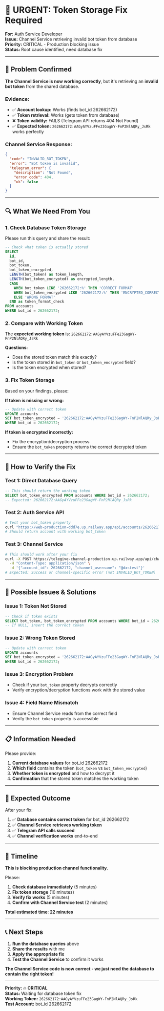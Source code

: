 # 🚨 URGENT: Token Storage Fix Required

**For:** Auth Service Developer  
**Issue:** Channel Service retrieving invalid bot token from database  
**Priority:** CRITICAL - Production blocking issue  
**Status:** Root cause identified, need database fix

---

## 🎯 **Problem Confirmed**

**The Channel Service is now working correctly**, but it's retrieving an **invalid bot token** from the shared database.

### **Evidence:**
- ✅ **Account lookup:** Works (finds bot_id 262662172)
- ✅ **Token retrieval:** Works (gets token from database)
- ❌ **Token validity:** FAILS (Telegram API returns 404 Not Found)
- ✅ **Expected token:** `262662172:AAGyAYVzuFFe23GagWY-FnP2NlAQRy_JsRk` works perfectly

### **Channel Service Response:**
```json
{
  "code": "INVALID_BOT_TOKEN",
  "error": "Bot token is invalid",
  "telegram_error": {
    "description": "Not Found", 
    "error_code": 404,
    "ok": false
  }
}
```

---

## 🔍 **What We Need From You**

### **1. Check Database Token Storage**
Please run this query and share the result:

```sql
-- Check what token is actually stored
SELECT 
  id,
  bot_id, 
  bot_token,
  bot_token_encrypted,
  LENGTH(bot_token) as token_length,
  LENGTH(bot_token_encrypted) as encrypted_length,
  CASE 
    WHEN bot_token LIKE '262662172:%' THEN 'CORRECT_FORMAT'
    WHEN bot_token_encrypted LIKE '262662172:%' THEN 'ENCRYPTED_CORRECT'
    ELSE 'WRONG_FORMAT'
  END as token_format_check
FROM accounts 
WHERE bot_id = 262662172;
```

### **2. Compare with Working Token**
The **expected working token** is: `262662172:AAGyAYVzuFFe23GagWY-FnP2NlAQRy_JsRk`

**Questions:**
- Does the stored token match this exactly?
- Is the token stored in `bot_token` or `bot_token_encrypted` field?
- Is the token encrypted when stored?

### **3. Fix Token Storage**
Based on your findings, please:

**If token is missing or wrong:**
```sql
-- Update with correct token
UPDATE accounts 
SET bot_token_encrypted = '262662172:AAGyAYVzuFFe23GagWY-FnP2NlAQRy_JsRk'
WHERE bot_id = 262662172;
```

**If token is encrypted incorrectly:**
- Fix the encryption/decryption process
- Ensure the `bot_token` property returns the correct decrypted token

---

## 🧪 **How to Verify the Fix**

### **Test 1: Direct Database Query**
```sql
-- This should return the working token
SELECT bot_token_encrypted FROM accounts WHERE bot_id = 262662172;
-- Expected: 262662172:AAGyAYVzuFFe23GagWY-FnP2NlAQRy_JsRk
```

### **Test 2: Auth Service API**
```bash
# Test your bot_token property
curl "https://web-production-ddd7e.up.railway.app/api/accounts/262662172"
# Should return account with working bot_token
```

### **Test 3: Channel Service**
```bash
# This should work after your fix
curl -X POST https://telegive-channel-production.up.railway.app/api/channels/verify \
  -H "Content-Type: application/json" \
  -d '{"account_id": 262662172, "channel_username": "@dxstest"}'
# Expected: Success or channel-specific error (not INVALID_BOT_TOKEN)
```

---

## 🔧 **Possible Issues & Solutions**

### **Issue 1: Token Not Stored**
```sql
-- Check if token exists
SELECT bot_token, bot_token_encrypted FROM accounts WHERE bot_id = 262662172;
-- If NULL, insert the correct token
```

### **Issue 2: Wrong Token Stored**
```sql
-- Update with correct token
UPDATE accounts 
SET bot_token_encrypted = '262662172:AAGyAYVzuFFe23GagWY-FnP2NlAQRy_JsRk'
WHERE bot_id = 262662172;
```

### **Issue 3: Encryption Problem**
- Check if your `bot_token` property decrypts correctly
- Verify encryption/decryption functions work with the stored value

### **Issue 4: Field Name Mismatch**
- Ensure Channel Service reads from the correct field
- Verify the `bot_token` property is accessible

---

## 📋 **Information Needed**

Please provide:

1. **Current database values** for bot_id 262662172
2. **Which field** contains the token (`bot_token` vs `bot_token_encrypted`)
3. **Whether token is encrypted** and how to decrypt it
4. **Confirmation** that the stored token matches the working token

---

## 🎯 **Expected Outcome**

After your fix:

1. ✅ **Database contains correct token** for bot_id 262662172
2. ✅ **Channel Service retrieves working token** 
3. ✅ **Telegram API calls succeed**
4. ✅ **Channel verification works** end-to-end

---

## 🚨 **Timeline**

**This is blocking production channel functionality.** 

Please:
1. **Check database immediately** (5 minutes)
2. **Fix token storage** (10 minutes) 
3. **Verify fix works** (5 minutes)
4. **Confirm with Channel Service test** (2 minutes)

**Total estimated time: 22 minutes**

---

## 📞 **Next Steps**

1. **Run the database queries** above
2. **Share the results** with me
3. **Apply the appropriate fix**
4. **Test the Channel Service** to confirm it works

**The Channel Service code is now correct - we just need the database to contain the right token!**

---

**Priority:** 🔥 **CRITICAL**  
**Status:** Waiting for database token fix  
**Working Token:** `262662172:AAGyAYVzuFFe23GagWY-FnP2NlAQRy_JsRk`  
**Test Account:** bot_id 262662172

